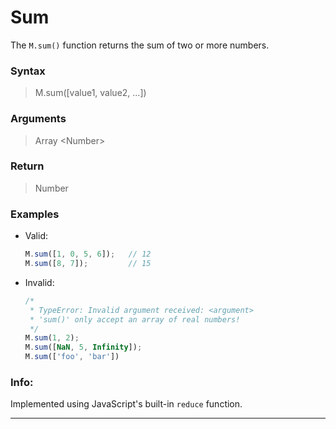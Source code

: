 # Sum
The `M.sum()` function returns the sum of two or more numbers.

### Syntax
> M.sum([value1, value2, ...])

### Arguments
> Array \<Number\>

### Return
> Number

### Examples
- Valid:
	```js
	M.sum([1, 0, 5, 6]);   // 12
	M.sum([8, 7]);         // 15
	```
- Invalid:
	```js
	/*
	 * TypeError: Invalid argument received: <argument>
	 * 'sum()' only accept an array of real numbers!
	 */
	M.sum(1, 2);
	M.sum([NaN, 5, Infinity]);
	M.sum(['foo', 'bar'])
	```

### Info:
Implemented using JavaScript's built-in `reduce` function.

------

